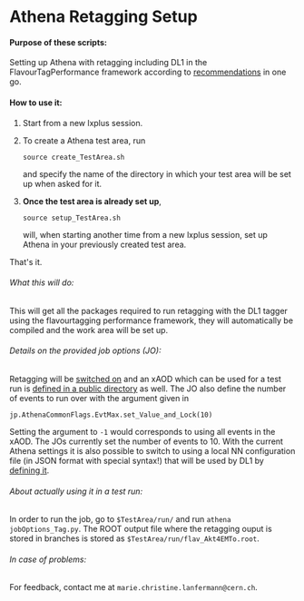 # Athena Retagging Setup

#### Purpose of these scripts:

Setting up Athena with retagging including DL1 in the
FlavourTagPerformance framework according to [recommendations][1]
in one go.

#### How to use it:

1. Start from a new lxplus session.
1. To create a Athena test area, run

   `source create_TestArea.sh`

   and specify the name of the directory in which your test area will
   be set up when asked for it.

1. **Once the test area is already set up**,

    `source setup_TestArea.sh`

    will, when starting another time from a new lxplus session, set up
    Athena in your previously created test area.

That's it.


###### What this will do:

This will get all the packages required to run retagging with the DL1
tagger using the flavourtagging performance framework, they will
automatically be compiled and the work area will be set up.


###### Details on the provided job options (JO):

Retagging will be [switched on][2] and an xAOD which can be used for a
test run is [defined in a public directory][3] as well.  The JO also
define the number of events to run over with the argument given in

``` jp.AthenaCommonFlags.EvtMax.set_Value_and_Lock(10) ```

Setting the argument to `-1` would corresponds to using all events in
the xAOD. The JOs currently set the number of events to 10.  With the
current Athena settings it is also possible to switch to using a local
NN configuration file (in JSON format with special syntax!) that will
be used by DL1 by [defining it][4].


###### About actually using it in a test run:

In order to run the job, go to `$TestArea/run/` and run `athena
jobOptions_Tag.py`.  The ROOT output file where the retagging ouput is
stored in branches is stored as `$TestArea/run/flav_Akt4EMTo.root`.


###### In case of problems:

For feedback, contact me at `marie.christine.lanfermann@cern.ch`.

[1]:https://svnweb.cern.ch/trac/atlasperf/browser/CombPerf/FlavorTag/FlavourTagPerformanceFramework/trunk/xAODAthena/README
[2]:https://github.com/Marie89/ATHENA-retagging-setup/blob/master/jobOptions_Tag.py#L114
[3]:https://github.com/Marie89/ATHENA-retagging-setup/blob/master/jobOptions_Tag.py#L27
[4]:https://github.com/Marie89/ATHENA-retagging-setup/blob/master/jobOptions_Tag.py#L115
